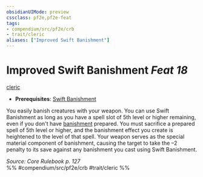 ```yaml
---
obsidianUIMode: preview
cssclass: pf2e,pf2e-feat
tags:
- compendium/src/pf2e/crb
- trait/cleric
aliases: ["Improved Swift Banishment"]
---
```

# Improved Swift Banishment  *Feat 18*  
[cleric](/rules/traits/cleric.md)  

- **Prerequisites**: [Swift Banishment](/compendium/feats/swift-banishment.md)

You easily banish creatures with your weapon. You can use Swift Banishment as long as you have a spell slot of 5th level or higher remaining, even if you don't have [banishment](/compendium/spells/banishment.md) prepared. You must sacrifice a prepared spell of 5th level or higher, and the banishment effect you create is heightened to the level of that spell. Your weapon serves as the special material component of banishment, causing the target to take the –2 penalty to its save against any banishment you cast using Swift Banishment.

*Source: Core Rulebook p. 127*  
%% #compendium/src/pf2e/crb #trait/cleric %%
